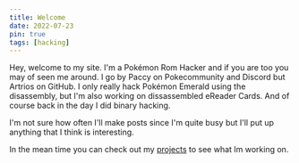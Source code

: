 ```yaml
---
title: Welcome
date: 2022-07-23
pin: true
tags: [hacking]
---
```


Hey, welcome to my site. I'm a Pokémon Rom Hacker and if you are too you may of seen me around. I go by Paccy on Pokecommunity and Discord but Artrios on GitHub. I only really hack Pokémon Emerald using the disassembly, but I'm also working on dissassembled eReader Cards. And of course back in the day I did binary hacking.

I'm not sure how often I'll make posts since I'm quite busy but I'll put up anything that I think is interesting.

In the mean time you can check out my [projects](/projects/) to see what Im working on.
